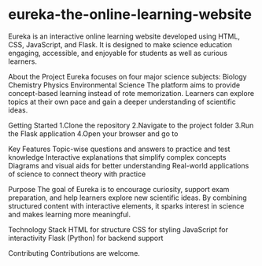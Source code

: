 # eureka-the-online-learning-website
Eureka is an interactive online learning website developed using HTML, CSS, JavaScript, and Flask.
It is designed to make science education engaging, accessible, and enjoyable for students as well as curious learners.

About the Project
Eureka focuses on four major science subjects:
Biology
Chemistry
Physics
Environmental Science
The platform aims to provide concept-based learning instead of rote memorization. Learners can explore topics at their own pace and gain a deeper understanding of scientific ideas.

Getting Started
1.Clone the repository
2.Navigate to the project folder
3.Run the Flask application
4.Open your browser and go to

Key Features
Topic-wise questions and answers to practice and test knowledge
Interactive explanations that simplify complex concepts
Diagrams and visual aids for better understanding
Real-world applications of science to connect theory with practice

Purpose
The goal of Eureka is to encourage curiosity, support exam preparation, and help learners explore new scientific ideas. By combining structured content with interactive elements, it sparks interest in science and makes learning more meaningful.

Technology Stack
HTML for structure
CSS for styling
JavaScript for interactivity
Flask (Python) for backend support

Contributing
Contributions are welcome.
